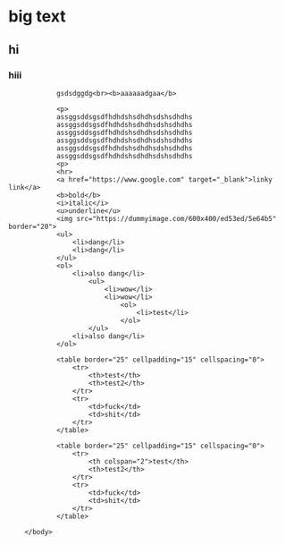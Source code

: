 <!DOCTYPE html>
<html>
		<head>
				<meta charset="utf-8">
				<meta name="viewport" content="width=device-width, initial-scale=1">
				<title>Holy shit basic HTML</title>
		</head>
		<body>
				<h1>big text</h1>
				<h2>hi</h2>
				<h3>hiii</h3>
				
				gsdsdggdg<br><b>aaaaaadgaa</b>
				
				<p>
				assggsddsgsdfhdhdshsdhdhsdshsdhdhs
				assggsddsgsdfhdhdshsdhdhsdshsdhdhs
				assggsddsgsdfhdhdshsdhdhsdshsdhdhs
				assggsddsgsdfhdhdshsdhdhsdshsdhdhs
				assggsddsgsdfhdhdshsdhdhsdshsdhdhs
				assggsddsgsdfhdhdshsdhdhsdshsdhdhs
				<p>
				<hr>
				<a href="https://www.google.com" target="_blank">linky link</a>
				<b>bold</b>
				<i>italic</i>
				<u>underline</u>
				<img src="https://dummyimage.com/600x400/ed53ed/5e64b5" border="20">
				<ul>
					<li>dang</li>
					<li>dang</li>
				</ul>
				<ol>
					<li>also dang</li>
						<ul>
							<li>wow</li>
							<li>wow</li>
								<ol>
									<li>test</li>
								</ol>
						</ul>
					<li>also dang</li>
				</ol>
				
				<table border="25" cellpadding="15" cellspacing="0">
					<tr>
						<th>test</th>
						<th>test2</th>
					</tr>
					<tr>
						<td>fuck</td>
						<td>shit</td>
					</tr>
				</table>
				
				<table border="25" cellpadding="15" cellspacing="0">
					<tr>
						<th colspan="2">test</th>
						<th>test2</th>
					</tr>
					<tr>
						<td>fuck</td>
						<td>shit</td>
					</tr>
				</table>
				
		</body>
</html>


